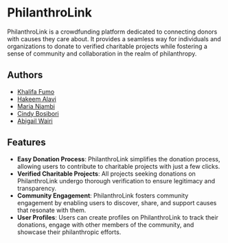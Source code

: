 # PhilanthroLink
PhilanthroLink is a crowdfunding platform dedicated to connecting donors with causes they care about. It provides a seamless way for individuals and organizations to donate to verified charitable projects while fostering a sense of community and collaboration in the realm of philanthropy.

## Authors
- [Khalifa Fumo](https://github.com/khalifa47)
- [Hakeem Alavi](https://github.com/HakeemAlavi)
- [Maria Njambi](https://github.com/Njambi-M)
- [Cindy Bosibori](https://github.com/CindyBSydney)
- [Abigail Wairi](https://github.com/Abbymuso1)


## Features

- **Easy Donation Process**: PhilanthroLink simplifies the donation process, allowing users to contribute to charitable projects with just a few clicks.
- **Verified Charitable Projects**: All projects seeking donations on PhilanthroLink undergo thorough verification to ensure legitimacy and transparency.
- **Community Engagement**: PhilanthroLink fosters community engagement by enabling users to discover, share, and support causes that resonate with them.
- **User Profiles**: Users can create profiles on PhilanthroLink to track their donations, engage with other members of the community, and showcase their philanthropic efforts.
